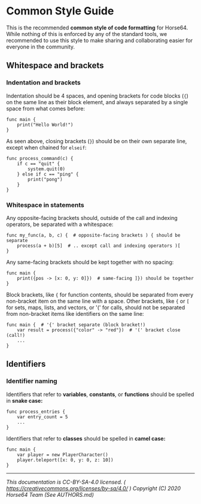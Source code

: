 
# Common Style Guide

This is the recommended **common style of code formatting** for Horse64.
While nothing of this is enforced by any of the standard tools, we
recommended to use this style to make sharing and collaborating easier
for everyone in the community.


## Whitespace and brackets

### Indentation and brackets

Indentation should be 4 spaces, and opening brackets for code blocks
(`{`) on the same line as their block element, and always separated by
a single space from what comes before:

```Horse64
func main {
    print("Hello World!")
}
```

As seen above, closing brackets (`}`) should be on their own separate
line, except when chained for `elseif`:

```Horse64
func process_command(c) {
    if c == "quit" {
        system.quit(0)
    } else if c == "ping" {
        print("pong")
    }
}
```

### Whitespace in statements

Any opposite-facing brackets should, outside of the call and indexing
operators, be separated with a whitespace:

```Horse64
func my_func(a, b, c) {  # opposite-facing brackets ) { should be separate
    process(a + b)[5]  # .. except call and indexing operators )[
}
```

Any same-facing brackets should be kept together with no spacing:

```Horse64
func main {
    print({pos -> [x: 0, y: 0]})  # same-facing ]}) should be together
}
```

Block brackets, like `{` for function contents, should be separated from
every non-bracket item on the same line with a space. Other brackets,
like `{` or `[` for sets, maps, lists, and vectors, or '(' for calls,
should not be separated from non-bracket items like identifiers on the
same line:

```Horse64
func main {  # '{' bracket separate (block bracket!)
    var result = process({"color" -> "red"})  # '(' bracket close (call!)
    ...
}
```


## Identifiers

### Identifier naming

Identifiers that refer to **variables**, **constants**, or **functions**
should be spelled in **snake case:**

```Horse64
func process_entries {
    var entry_count = 5
    ...
}
```

Identifiers that refer to **classes** should be spelled in **camel case:**

```Horse64
func main {
    var player = new PlayerCharacter()
    player.teleport([x: 0, y: 0, z: 10])
}
```

---
*This documentation is CC-BY-SA-4.0 licensed.
( https://creativecommons.org/licenses/by-sa/4.0/ )
Copyright (C) 2020  Horse64 Team (See AUTHORS.md)*
